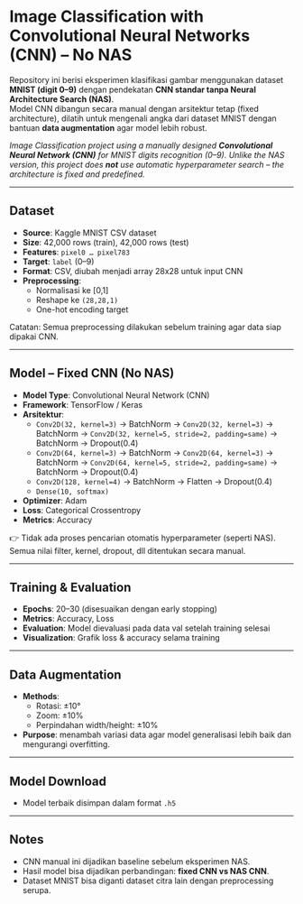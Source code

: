 # Image Classification with Convolutional Neural Networks (CNN) – No NAS  

Repository ini berisi eksperimen klasifikasi gambar menggunakan dataset **MNIST (digit 0–9)** dengan pendekatan **CNN standar tanpa Neural Architecture Search (NAS)**.  
Model CNN dibangun secara manual dengan arsitektur tetap (fixed architecture), dilatih untuk mengenali angka dari dataset MNIST dengan bantuan **data augmentation** agar model lebih robust.  

_Image Classification project using a manually designed **Convolutional Neural Network (CNN)** for MNIST digits recognition (0–9). Unlike the NAS version, this project does **not** use automatic hyperparameter search – the architecture is fixed and predefined._  

---

## Dataset  
- **Source**: Kaggle MNIST CSV dataset  
- **Size**: 42,000 rows (train), 42,000 rows (test)  
- **Features**: `pixel0 … pixel783`  
- **Target**: `label` (0–9)  
- **Format**: CSV, diubah menjadi array 28x28 untuk input CNN  
- **Preprocessing**:  
  - Normalisasi ke [0,1]  
  - Reshape ke `(28,28,1)`  
  - One-hot encoding target  

Catatan: Semua preprocessing dilakukan sebelum training agar data siap dipakai CNN.  

---

## Model – Fixed CNN (No NAS)  
- **Model Type**: Convolutional Neural Network (CNN)  
- **Framework**: TensorFlow / Keras  
- **Arsitektur**:  
  - `Conv2D(32, kernel=3)` → BatchNorm → `Conv2D(32, kernel=3)` → BatchNorm → `Conv2D(32, kernel=5, stride=2, padding=same)` → BatchNorm → Dropout(0.4)  
  - `Conv2D(64, kernel=3)` → BatchNorm → `Conv2D(64, kernel=3)` → BatchNorm → `Conv2D(64, kernel=5, stride=2, padding=same)` → BatchNorm → Dropout(0.4)  
  - `Conv2D(128, kernel=4)` → BatchNorm → Flatten → Dropout(0.4)  
  - `Dense(10, softmax)`  
- **Optimizer**: Adam  
- **Loss**: Categorical Crossentropy  
- **Metrics**: Accuracy  

👉 Tidak ada proses pencarian otomatis hyperparameter (seperti NAS). Semua nilai filter, kernel, dropout, dll ditentukan secara manual.  

---

## Training & Evaluation  
- **Epochs**: 20–30 (disesuaikan dengan early stopping)  
- **Metrics**: Accuracy, Loss  
- **Evaluation**: Model dievaluasi pada data val setelah training selesai  
- **Visualization**: Grafik loss & accuracy selama training  

---

## Data Augmentation  
- **Methods**:  
  - Rotasi: ±10°  
  - Zoom: ±10%  
  - Perpindahan width/height: ±10%  
- **Purpose**: menambah variasi data agar model generalisasi lebih baik dan mengurangi overfitting.  

---

## Model Download  
- Model terbaik disimpan dalam format `.h5`  

---

## Notes  
- CNN manual ini dijadikan baseline sebelum eksperimen NAS.  
- Hasil model bisa dijadikan perbandingan: **fixed CNN vs NAS CNN**.  
- Dataset MNIST bisa diganti dataset citra lain dengan preprocessing serupa.  
